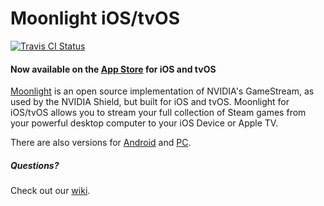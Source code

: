# Moonlight iOS/tvOS

[![Travis CI Status](https://travis-ci.org/moonlight-stream/moonlight-ios.svg?branch=master)](https://travis-ci.org/moonlight-stream/moonlight-ios)

#### Now available on the [App Store](https://itunes.apple.com/us/app/moonlight-game-streaming/id1000551566?mt=8) for iOS and tvOS

[Moonlight](https://moonlight-stream.org) is an open source implementation of NVIDIA's GameStream, as used by the NVIDIA Shield, but built for iOS and tvOS. Moonlight for iOS/tvOS allows you to stream your full collection of Steam games from
your powerful desktop computer to your iOS Device or Apple TV.

There are also versions for [Android](https://github.com/moonlight-stream/moonlight-android) and [PC](https://github.com/moonlight-stream/moonlight-qt).

##### Questions?
Check out our [wiki](https://github.com/moonlight-stream/moonlight-docs/wiki).
